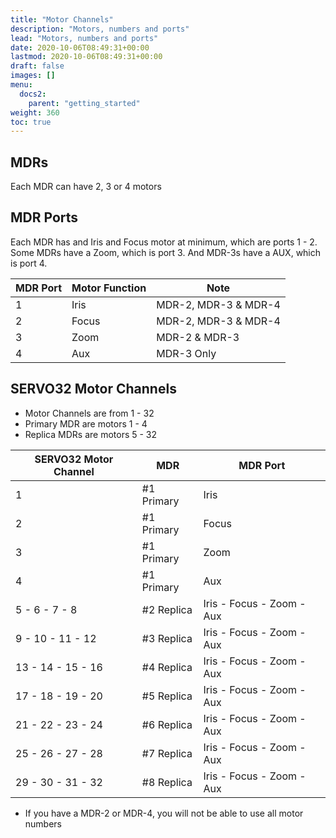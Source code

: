 ```yaml
---
title: "Motor Channels"
description: "Motors, numbers and ports"
lead: "Motors, numbers and ports"
date: 2020-10-06T08:49:31+00:00
lastmod: 2020-10-06T08:49:31+00:00
draft: false
images: []
menu:
  docs2:
    parent: "getting_started"
weight: 360
toc: true
---
```


## MDRs

Each MDR can have 2, 3 or 4 motors

## MDR Ports

Each MDR has and Iris and Focus motor at minimum, which are ports 1 - 2. Some MDRs have a Zoom, which is port 3. And MDR-3s have a AUX, which is port 4.

| MDR Port | Motor Function | Note |
| -------- | -------------- | ---- |
| 1 | Iris | MDR-2, MDR-3 & MDR-4 |
| 2 | Focus | MDR-2, MDR-3 & MDR-4 |
| 3 | Zoom | MDR-2 & MDR-3 |
| 4 | Aux | MDR-3 Only |

## SERVO32 Motor Channels

- Motor Channels are from 1 - 32
- Primary MDR are motors 1 - 4
- Replica MDRs are motors 5 - 32

| SERVO32 Motor Channel | MDR | MDR Port |
| -------- | -------------- | ---- |
| 1 | #1 Primary | Iris |
| 2 | #1 Primary | Focus |
| 3 | #1 Primary | Zoom |
| 4 | #1 Primary | Aux |
| 5 - 6 - 7 - 8 | #2 Replica | Iris - Focus - Zoom - Aux |
| 9 - 10 - 11 - 12 | #3 Replica | Iris - Focus - Zoom - Aux |
| 13 - 14 - 15 - 16 | #4 Replica | Iris - Focus - Zoom - Aux |
| 17 - 18 - 19 - 20 | #5 Replica | Iris - Focus - Zoom - Aux |
| 21 - 22 - 23 - 24 | #6 Replica | Iris - Focus - Zoom - Aux |
| 25 - 26 - 27 - 28 | #7 Replica | Iris - Focus - Zoom - Aux |
| 29 - 30 - 31 - 32 | #8 Replica | Iris - Focus - Zoom - Aux |

- If you have a MDR-2 or MDR-4, you will not be able to use all motor numbers
